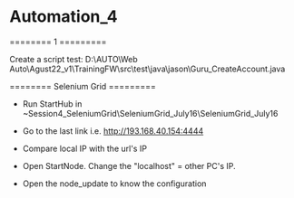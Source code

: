 # Automation_4

======== 1 =========

Create a script test: D:\AUTO\Web Auto\Agust22_v1\TrainingFW\src\test\java\jason\Guru_CreateAccount.java

======== Selenium Grid =========

- Run StartHub in ~Session4_SeleniumGrid\SeleniumGrid_July16\SeleniumGrid_July16
- Go to the last link i.e. http://193.168.40.154:4444
- Compare local IP with the url's IP

- Open StartNode. Change the "localhost" = other PC's IP.
- Open the node_update to know the configuration
